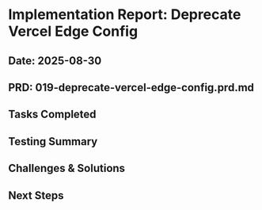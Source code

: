 # Implementation Report: Deprecate Vercel Edge Config
## Date: 2025-08-30
## PRD: 019-deprecate-vercel-edge-config.prd.md

## Tasks Completed

## Testing Summary

## Challenges & Solutions

## Next Steps

